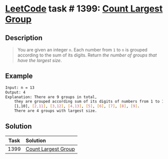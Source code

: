 # [LeetCode][leetcode] task # 1399: [Count Largest Group][task]

Description
-----------

> You are given an integer `n`.
> Each number from `1` to `n` is grouped according to the sum of its digits.
> Return _the number of groups that have the largest size_.

Example
-------

```sh
Input: n = 13
Output: 4
Explanation: There are 9 groups in total,
    they are grouped according sum of its digits of numbers from 1 to 13:
    [1,10], [2,11], [3,12], [4,13], [5], [6], [7], [8], [9].
    There are 4 groups with largest size.
```

Solution
--------

| Task | Solution                        |
|:----:|:--------------------------------|
| 1399 | [Count Largest Group][solution] |


[leetcode]: <http://leetcode.com/>
[task]: <https://leetcode.com/problems/count-largest-group/>
[solution]: <https://github.com/wellaxis/praxis-leetcode/blob/main/src/main/java/com/witalis/praxis/leetcode/task/h14/p1399/option/Practice.java>
